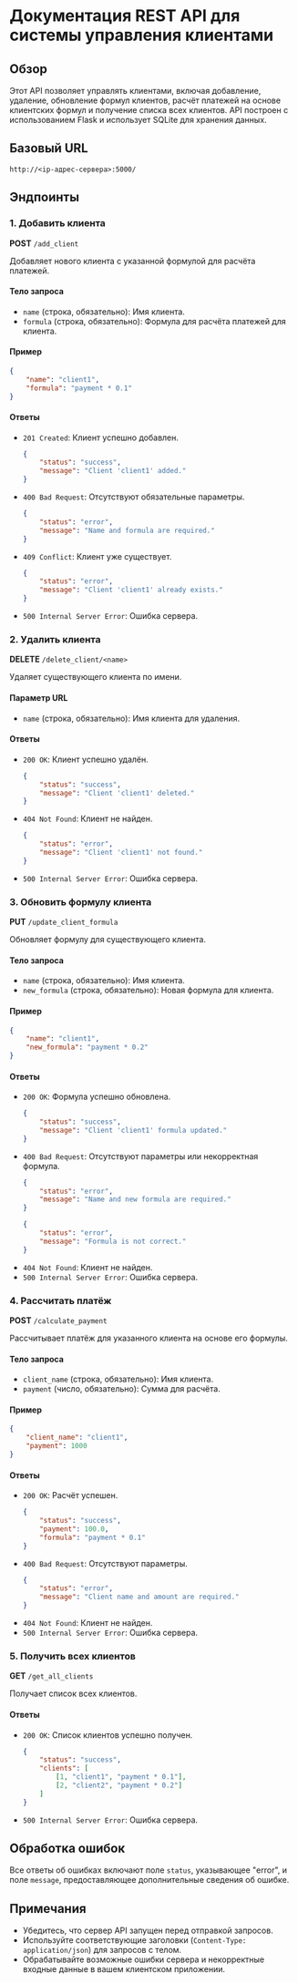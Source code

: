 # Документация REST API для системы управления клиентами

## Обзор
Этот API позволяет управлять клиентами, включая добавление, удаление, обновление формул клиентов, расчёт платежей на основе клиентских формул и получение списка всех клиентов. API построен с использованием Flask и использует SQLite для хранения данных.

## Базовый URL
```
http://<ip-адрес-сервера>:5000/
```

## Эндпоинты

### 1. Добавить клиента
**POST** `/add_client`

Добавляет нового клиента с указанной формулой для расчёта платежей.

#### Тело запроса
- `name` (строка, обязательно): Имя клиента.
- `formula` (строка, обязательно): Формула для расчёта платежей для клиента.

#### Пример
```json
{
    "name": "client1",
    "formula": "payment * 0.1"
}
```

#### Ответы
- `201 Created`: Клиент успешно добавлен.
  ```json
  {
      "status": "success",
      "message": "Client 'client1' added."
  }
  ```
- `400 Bad Request`: Отсутствуют обязательные параметры.
  ```json
  {
      "status": "error",
      "message": "Name and formula are required."
  }
  ```
- `409 Conflict`: Клиент уже существует.
  ```json
  {
      "status": "error",
      "message": "Client 'client1' already exists."
  }
  ```
- `500 Internal Server Error`: Ошибка сервера.

### 2. Удалить клиента
**DELETE** `/delete_client/<name>`

Удаляет существующего клиента по имени.

#### Параметр URL
- `name` (строка, обязательно): Имя клиента для удаления.

#### Ответы
- `200 OK`: Клиент успешно удалён.
  ```json
  {
      "status": "success",
      "message": "Client 'client1' deleted."
  }
  ```
- `404 Not Found`: Клиент не найден.
  ```json
  {
      "status": "error",
      "message": "Client 'client1' not found."
  }
  ```
- `500 Internal Server Error`: Ошибка сервера.

### 3. Обновить формулу клиента
**PUT** `/update_client_formula`

Обновляет формулу для существующего клиента.

#### Тело запроса
- `name` (строка, обязательно): Имя клиента.
- `new_formula` (строка, обязательно): Новая формула для клиента.

#### Пример
```json
{
    "name": "client1",
    "new_formula": "payment * 0.2"
}
```

#### Ответы
- `200 OK`: Формула успешно обновлена.
  ```json
  {
      "status": "success",
      "message": "Client 'client1' formula updated."
  }
  ```
- `400 Bad Request`: Отсутствуют параметры или некорректная формула.
  ```json
  {
      "status": "error",
      "message": "Name and new formula are required."
  }
  ```
  ```json
  {
      "status": "error",
      "message": "Formula is not correct."
  }
  ```
- `404 Not Found`: Клиент не найден.
- `500 Internal Server Error`: Ошибка сервера.

### 4. Рассчитать платёж
**POST** `/calculate_payment`

Рассчитывает платёж для указанного клиента на основе его формулы.

#### Тело запроса
- `client_name` (строка, обязательно): Имя клиента.
- `payment` (число, обязательно): Сумма для расчёта.

#### Пример
```json
{
    "client_name": "client1",
    "payment": 1000
}
```

#### Ответы
- `200 OK`: Расчёт успешен.
  ```json
  {
      "status": "success",
      "payment": 100.0,
      "formula": "payment * 0.1"
  }
  ```
- `400 Bad Request`: Отсутствуют параметры.
  ```json
  {
      "status": "error",
      "message": "Client name and amount are required."
  }
  ```
- `404 Not Found`: Клиент не найден.
- `500 Internal Server Error`: Ошибка сервера.

### 5. Получить всех клиентов
**GET** `/get_all_clients`

Получает список всех клиентов.

#### Ответы
- `200 OK`: Список клиентов успешно получен.
  ```json
  {
      "status": "success",
      "clients": [
          [1, "client1", "payment * 0.1"],
          [2, "client2", "payment * 0.2"]
      ]
  }
  ```
- `500 Internal Server Error`: Ошибка сервера.

## Обработка ошибок
Все ответы об ошибках включают поле `status`, указывающее "error", и поле `message`, предоставляющее дополнительные сведения об ошибке.

## Примечания
- Убедитесь, что сервер API запущен перед отправкой запросов.
- Используйте соответствующие заголовки (`Content-Type: application/json`) для запросов с телом.
- Обрабатывайте возможные ошибки сервера и некорректные входные данные в вашем клиентском приложении.

